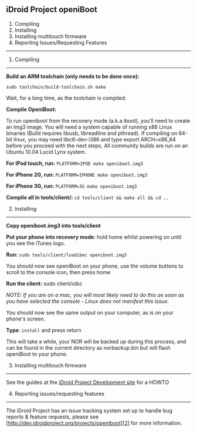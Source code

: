 iDroid Project openiBoot
---------------------------------------------------
1. Compiling
2. Installing
3. Installing multitouch firmware
4. Reporting Issues/Requesting Features

----------


1. Compiling
---------------------------------------------------
**Build an ARM toolchain (only needs to be done once):**

`sudo toolchain/build-toolchain.sh make`
	
Wait, for a long time, as the toolchain is compiled.

**Compile OpeniBoot:**

To run openiboot from the recovery mode (a.k.a iboot), you’ll need to create an img3 image.
You will need a system capable of running x86 Linux binaries (Build requires libusb, libreadline and pthread). If compiling on 64-bit linux, you may need libc6-dev-i386 and type export ARCH=x86_64 before you proceed with the next steps, All community builds are run on an Ubuntu 10.04 Lucid Lynx system.

**For iPod touch, run:**
`PLATFORM=IPOD make openiboot.img3`

**For iPhone 2G, run:**
`PLATFORM=IPHONE make openiboot.img3`

**For iPhone 3G, run:**
`PLATFORM=3G make openiboot.img3`

**Compile all in tools/client/:**
`cd tools/client && make all && cd ..`

2. Installing
---------------------------------------------------
**Copy openiboot.img3 into tools/client**

**Put your phone into recovery mode**: hold home whilst powering on until you see the iTunes logo.

**Run:** 
`sudo tools/client/loadibec openiboot.img3`

You should now see openiBoot on your phone, use the volume buttons to scroll to the console icon, then press home

**Run the client:**
sudo client/oibc

*NOTE: If you are on a mac, you will most likely need to do this as soon as you have selected the console - Linux does not manifest this issue.*

You should now see the same output on your computer, as is on your phone's screen.

**Type**: 
`install` and press return

This will take a while, your NOR will be backed up during this process, and can be found in the current directory as norbackup.bin but will flash openiBoot to your phone.

3. Installing multitouch firmware
--------------------------------------------------
See the guides at the [iDroid Project Development site][1] for a HOWTO

4. Reporting issues/requesting features
--------------------------------------------------
The iDroid Project has an issue tracking system set up to handle bug reports & feature requests, please see [http://dev.idroidproject.org/projects/openiboot][2] for more information.


  [1]: http://dev.idroidproject.org/projects/openiboot/documents
  [2]: http://dev.idroidproject.org/projects/openiboot